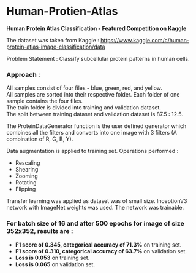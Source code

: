 # Human-Protien-Atlas

<b>Human Protein Atlas Classification - Featured Competition on Kaggle</b>

The dataset was taken from Kaggle : https://www.kaggle.com/c/human-protein-atlas-image-classification/data

Problem Statement : Classify subcellular protein patterns in human cells.

<b><h3>Approach :</h3></b>

All samples consist of four files - blue, green, red, and yellow.
<br>All samples are sorted into their respective folder. Each folder of one sample contains the four files.
<br>The train folder is divided into training and validation dataset.
<br>The split between training dataset and validation dataset is 87.5 : 12.5.

The ProteinDataGenerator function is the user defined generator which combines all the filters and converts into one image with 3 filters (A combination of R, G, B, Y).

Data augmentation is applied to training set.
Operations performed :
<ul>
<li>Rescaling</li>
<li>Shearing</li>
<li>Zooming</li>
<li>Rotating</li>
<li>Flipping</li>
</ul>

Transfer learning was applied as dataset was of small size. InceptionV3 network with ImageNet weights was used. The network was trainable.
  
<b><h3>For batch size of 16 and after 500 epochs for image of size 352x352, results are :</h3></b>
<ul>
<li><b>F1 score of 0.345, categorical accuracy of 71.3%</b> on training set.
<li><b>F1 score of 0.310, categorical accuracy of 63.7%</b> on validation set.
<li><b>Loss is 0.053</b> on training set.
<li><b>Loss is 0.065</b> on validation set.
</ul>
